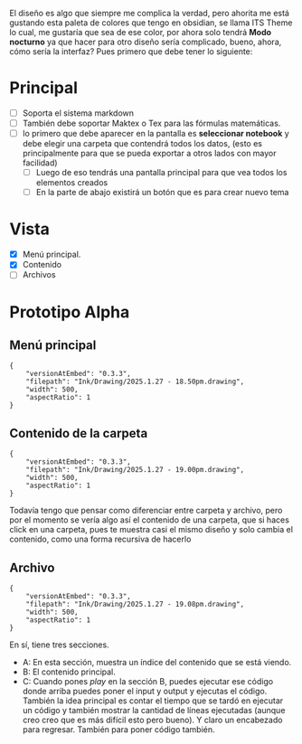 El diseño es algo que siempre me complica la verdad, pero ahorita me está gustando esta paleta de colores que tengo en obsidian, se llama ITS Theme lo cual, me gustaría que sea de ese color, por ahora solo tendrá **Modo nocturno** ya que hacer para otro diseño sería complicado, bueno, ahora, cómo sería la interfaz?
Pues primero que debe tener lo siguiente:
# Principal
- [ ] Soporta el sistema markdown
- [ ] También debe soportar Maktex o Tex para las fórmulas matemáticas.
- [ ] lo primero que debe aparecer en la pantalla es **seleccionar notebook** y debe elegir una carpeta que contendrá todos los datos, (esto es principalmente para que se pueda exportar a otros lados con mayor facilidad)
	- [ ] Luego de eso tendrás una pantalla principal para que vea todos los elementos creados
	- [ ] En la parte de abajo existirá un botón que es para crear nuevo tema 

# Vista
- [x] Menú principal.
- [x] Contenido
- [ ] Archivos

# Prototipo Alpha

## Menú principal
```handdrawn-ink
{
	"versionAtEmbed": "0.3.3",
	"filepath": "Ink/Drawing/2025.1.27 - 18.50pm.drawing",
	"width": 500,
	"aspectRatio": 1
}
```

## Contenido de la carpeta


```handdrawn-ink
{
	"versionAtEmbed": "0.3.3",
	"filepath": "Ink/Drawing/2025.1.27 - 19.00pm.drawing",
	"width": 500,
	"aspectRatio": 1
}
```
Todavía tengo que pensar como diferenciar entre carpeta y archivo, pero por el momento se vería algo así el contenido de una carpeta, que si haces click en una carpeta, pues te muestra casi el mismo diseño y solo cambia el contenido, como una forma recursiva de hacerlo 
## Archivo

```handdrawn-ink
{
	"versionAtEmbed": "0.3.3",
	"filepath": "Ink/Drawing/2025.1.27 - 19.08pm.drawing",
	"width": 500,
	"aspectRatio": 1
}
```
En sí, tiene tres secciones.
- A: En esta sección, muestra un índice del contenido que se está viendo.
- B: El contenido principal.
- C: Cuando pones *play* en la sección B, puedes ejecutar ese código donde arriba puedes poner el input y output y ejecutas el código. También la idea principal es contar el tiempo que se tardó en ejecutar un código y también mostrar la cantidad de líneas ejecutadas (aunque creo creo que es más difícil esto pero bueno).
Y claro un encabezado para regresar.
También para poner código también.